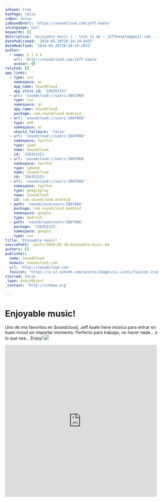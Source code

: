 ```yaml
---
inFeed: true
hasPage: false
inNav: false
isBasedOnUrl: 'https://soundcloud.com/jeff-kaale'
inLanguage: null
keywords: []
description: 'enjoyable music ♫ . talk to me : jeffkaaale@gmail.com . 1998'
datePublished: '2016-05-20T20:34:19.643Z'
dateModified: '2016-05-20T20:34:19.287Z'
author:
  - name: X I X X
    url: 'http://soundcloud.com/jeff-kaale'
    avatar: {}
related: []
app_links:
  - type: ios
    namespace: ai
    app_name: SoundCloud
    app_store_id: '336353151'
  - url: 'soundcloud://users:5867868'
    type: ios
    namespace: ai
    app_name: SoundCloud
    package: com.soundcloud.android
  - url: 'soundcloud://users:5867868'
    type: web
    namespace: ai
    should_fallback: 'false'
  - url: 'soundcloud://users:5867868'
    namespace: twitter
    type: ipad
    name: SoundCloud
    id: '336353151'
  - url: 'soundcloud://users:5867868'
    namespace: twitter
    type: iphone
    name: SoundCloud
    id: '336353151'
  - url: 'soundcloud://users:5867868'
    namespace: twitter
    type: googleplay
    name: SoundCloud
    id: com.soundcloud.android
  - path: 'soundcloud/users:5867868'
    package: com.soundcloud.android
    namespace: google
    type: android
  - path: 'soundcloud/users:5867868'
    package: '336353151'
    namespace: google
    type: ios
title: 'Enjoyable music! '
sourcePath: _posts/2016-05-18-enjoyable-music.md
authors: []
publisher:
  name: SoundCloud
  domain: soundcloud.com
  url: 'http://soundcloud.com'
  favicon: 'https://a-v2.sndcdn.com/assets/images/sc-icons/favicon-2cadd14b.ico'
starred: false
_type: AudioObject
_context: 'http://schema.org'

---
```

# Enjoyable music! 

Uno de mis favoritos en Soundcloud, Jeff kaale tiene música para entrar en buen mood sin importar momento. Perfecto para trabajar, no hacer nada... o lo que sea... Enjoy! ![](https://the-grid-user-content.s3-us-west-2.amazonaws.com/1e67447d-6b59-4c18-8d4a-ddfc364f0b25.jpg)

<iframe src="https://cdn.embedly.com/widgets/media.html?src=https%3A%2F%2Fw.soundcloud.com%2Fplayer%2F%3Fvisual%3Dtrue%26url%3Dhttp%253A%252F%252Fapi.soundcloud.com%252Fusers%252F5867868%26show_artwork%3Dtrue&amp;url=https%3A%2F%2Fsoundcloud.com%2Fjeff-kaale&amp;image=http%3A%2F%2Fi1.sndcdn.com%2Favatars-000200253334-87muur-t500x500.jpg&amp;key=b7d04c9b404c499eba89ee7072e1c4f7&amp;type=text%2Fhtml&amp;schema=soundcloud" width="500" height="500" scrolling="no" frameborder="0" allowfullscreen="" style=""></iframe>